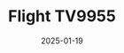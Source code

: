 ---
layout: photo-detail
title: "Flight TV9955"
date: 2025-01-19
collection: photos
header:
  teaser: "https://kw-aviation.oss-cn-beijing.aliyuncs.com/25.1.19.TV9955.JPG"
shooting_date: 2025-01-19
flight_number: "TV9955"
origin_destination: "CTU-PEK"
registration_number: ""
aircraft_type: "Airbus A319"
livery: ""
---
